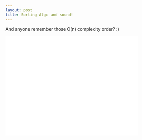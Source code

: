 ```yaml
---
layout: post
title: Sorting Algo and sound!
---
```

And anyone remember those O(n) complexity order? :)

<iframe width="420" height="315" src="//www.youtube.com/embed/t8g-iYGHpEA" frameborder="0" allowfullscreen></iframe>
